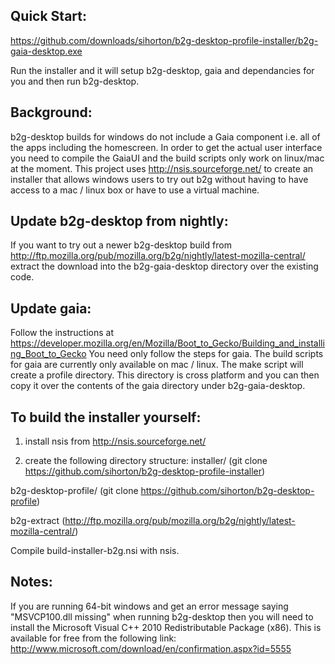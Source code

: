 Quick Start:
------------

https://github.com/downloads/sihorton/b2g-desktop-profile-installer/b2g-gaia-desktop.exe

Run the installer and it will setup b2g-desktop, gaia and dependancies for you and then run b2g-desktop.

Background:
-----------

b2g-desktop builds for windows do not include a Gaia component i.e. all of the apps including the homescreen. 
In order to get the actual user interface you need to compile the GaiaUI and the build scripts only work on linux/mac
at the moment. This project uses http://nsis.sourceforge.net/ to create an installer that allows windows users
to try out b2g without having to have access to a mac / linux box or have to use a virtual machine.

Update b2g-desktop from nightly:
--------------------------------
If you want to try out a newer b2g-desktop build from http://ftp.mozilla.org/pub/mozilla.org/b2g/nightly/latest-mozilla-central/
extract the download into the b2g-gaia-desktop directory over the existing code.

Update gaia:
------------
Follow the instructions at https://developer.mozilla.org/en/Mozilla/Boot_to_Gecko/Building_and_installing_Boot_to_Gecko
You need only follow the steps for gaia. The build scripts for gaia are currently only available on mac / linux.
The make script will create a profile directory. This directory is cross platform and you can then copy it over the
contents of the gaia directory under b2g-gaia-desktop.

To build the installer yourself:
--------------------------------

1) install nsis from http://nsis.sourceforge.net/

2) create the following directory structure:
  installer/ (git clone https://github.com/sihorton/b2g-desktop-profile-installer)
  
  b2g-desktop-profile/ (git clone https://github.com/sihorton/b2g-desktop-profile)
  
  b2g-extract (http://ftp.mozilla.org/pub/mozilla.org/b2g/nightly/latest-mozilla-central/)

Compile build-installer-b2g.nsi with nsis.

Notes:
------

If you are running 64-bit windows and get an error message saying "MSVCP100.dll missing" when running b2g-desktop then you will need to install the Microsoft Visual C++ 2010 Redistributable Package (x86). This is available for free from the following link: http://www.microsoft.com/download/en/confirmation.aspx?id=5555
